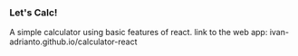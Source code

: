 ### Let's Calc!

A simple calculator using basic features of react.
link to the web app: ivan-adrianto.github.io/calculator-react
